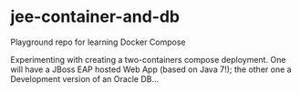 # jee-container-and-db
Playground repo for learning Docker Compose

Experimenting with creating a two-containers compose deployment. 
One will have a JBoss EAP hosted Web App (based on Java 7!); the other one a Development version of an Oracle DB...


